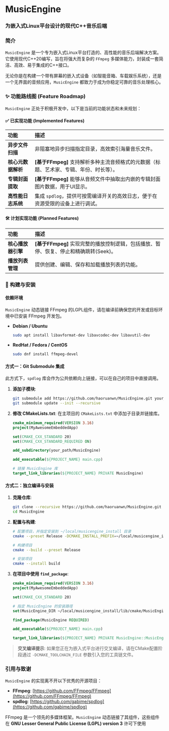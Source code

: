 # MusicEngine

### 为嵌入式Linux平台设计的现代C++音乐后端

### 简介

`MusicEngine` 是一个专为嵌入式Linux平台打造的、高性能的音乐后端解决方案。它使用现代C++20编写，旨在将强大而复杂的 `FFmpeg` 多媒体能力，封装成一套简洁、高效、易于集成的C++接口。

无论你是在构建一个带有屏幕的嵌入式设备（如智能音箱、车载娱乐系统），还是一个无界面的音频应用，`MusicEngine` 都致力于成为你稳定可靠的音乐处理核心。

### ✨ 功能路线图 (Feature Roadmap)

`MusicEngine` 正处于积极开发中，以下是当前的功能状态和未来规划：

#### ✅ 已实现功能 (Implemented Features)

| 功能 | 描述 |
| :--- | :--- |
| **异步文件扫描** | 非阻塞地异步扫描指定目录，高效索引海量音乐文件。 |
| **核心元数据解析** | **[基于FFmpeg]** 支持解析多种主流音频格式的元数据（标题、艺术家、专辑、年份、时长等）。 |
| **专辑封面提取** | **[基于FFmpeg]** 能够从音频文件中抽取出内嵌的专辑封面图片数据，用于UI显示。 |
| **高性能日志系统** | 集成 `spdlog`，提供可按需编译开关的高效日志，便于在资源受限的设备上进行调试。 |


#### 🛠️ 计划实现功能 (Planned Features)

| 功能 | 描述 |
| :--- | :--- |
| **核心播放器引擎** | **[基于FFmpeg]** 实现完整的播放控制逻辑，包括播放、暂停、恢复、停止和精确跳转(Seek)。 |
| **播放列表管理** | 提供创建、编辑、保存和加载播放列表的功能。 |

### 🚀 构建与安装

#### 依赖环境

`MusicEngine` 动态链接 FFmpeg 的LGPL组件，请在编译前确保您的开发或目标环境中已安装 FFmpeg 开发包。

  * **Debian / Ubuntu**
    
    ```bash
    sudo apt install libavformat-dev libavcodec-dev libavutil-dev
    ```
  * **RedHat / Fedora / CentOS**
    
    ```bash
    sudo dnf install ffmpeg-devel
    ```

#### 方式一：Git Submodule 集成

此方式下，`spdlog` 库会作为公共依赖向上链接，可以在自己的项目中直接调用。

1.  **添加子模块**:

    ```bash
    git submodule add https://github.com/haoruanwn/MusicEngine.git your_path/MusicEngine
    git submodule update --init --recursive
    ```

2.  **修改 CMakeLists.txt**:
    在主项目的 `CMakeLists.txt` 中添加子目录并链接库。

    ```cmake
    cmake_minimum_required(VERSION 3.16)
    project(MyAwesomeEmbeddedApp)
    
    set(CMAKE_CXX_STANDARD 20)
    set(CMAKE_CXX_STANDARD_REQUIRED ON)
    
    add_subdirectory(your_path/MusicEngine)
    
    add_executable(${PROJECT_NAME} main.cpp)
    
    # 链接 MusicEngine 库
    target_link_libraries(${PROJECT_NAME} PRIVATE MusicEngine)
    ```

#### 方式二：独立编译与安装

1.  **克隆仓库**:

    ```bash
    git clone --recursive https://github.com/haoruanwn/MusicEngine.git
    cd MusicEngine
    ```

2.  **配置与构建**:

    ```bash
    # 配置项目，并指定安装到 ~/local/musicengine_install 目录
    cmake --preset Release -DCMAKE_INSTALL_PREFIX=~/local/musicengine_install

    # 构建项目
    cmake --build --preset Release

    # 安装项目
    cmake --install build
    ```

3.  **在项目中使用 `find_package`**:

    ```cmake
    cmake_minimum_required(VERSION 3.16)
    project(MyAwesomeEmbeddedApp)
    
    set(CMAKE_CXX_STANDARD 20)
    
    # 指定 MusicEngine 的安装路径
    set(MusicEngine_DIR ~/local/musicengine_install/lib/cmake/MusicEngine)
    
    find_package(MusicEngine REQUIRED)
    
    add_executable(${PROJECT_NAME} main.cpp)
    
    target_link_libraries(${PROJECT_NAME} PRIVATE MusicEngine::MusicEngine)
    ```

> **交叉编译提示**: 如果您正在为嵌入式平台进行交叉编译，请在CMake配置阶段通过 `-DCMAKE_TOOLCHAIN_FILE` 参数引入您的工具链文件。

### 引用与致谢

`MusicEngine` 的实现离不开以下优秀的开源项目：

  * **FFmpeg**: [https://github.com/FFmpeg/FFmpeg](https://github.com/FFmpeg/FFmpeg) 
  * **spdlog**: [https://github.com/gabime/spdlog](https://github.com/gabime/spdlog)

FFmpeg 是一个领先的多媒体框架。`MusicEngine` 动态链接了其组件，这些组件在 **GNU Lesser General Public License (LGPL) version 3**  许可下使用
